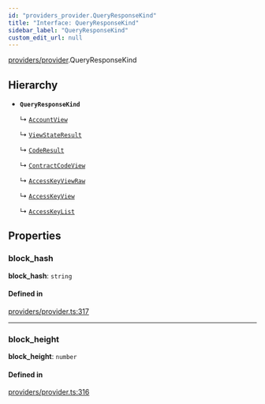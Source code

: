 ```yaml
---
id: "providers_provider.QueryResponseKind"
title: "Interface: QueryResponseKind"
sidebar_label: "QueryResponseKind"
custom_edit_url: null
---
```


[providers/provider](../modules/providers_provider.md).QueryResponseKind

## Hierarchy

- **`QueryResponseKind`**

  ↳ [`AccountView`](providers_provider.AccountView.md)

  ↳ [`ViewStateResult`](providers_provider.ViewStateResult.md)

  ↳ [`CodeResult`](providers_provider.CodeResult.md)

  ↳ [`ContractCodeView`](providers_provider.ContractCodeView.md)

  ↳ [`AccessKeyViewRaw`](providers_provider.AccessKeyViewRaw.md)

  ↳ [`AccessKeyView`](providers_provider.AccessKeyView.md)

  ↳ [`AccessKeyList`](providers_provider.AccessKeyList.md)

## Properties

### block\_hash

 **block\_hash**: `string`

#### Defined in

[providers/provider.ts:317](https://github.com/near/near-api-js/blob/ef6d7fbf/packages/near-api-js/src/providers/provider.ts#L317)

___

### block\_height

 **block\_height**: `number`

#### Defined in

[providers/provider.ts:316](https://github.com/near/near-api-js/blob/ef6d7fbf/packages/near-api-js/src/providers/provider.ts#L316)
